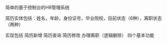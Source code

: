 



简单的基于控制台的HR管理系统

简历实体包括：姓名，年龄，身份证号，毕业院校，目前状态（6种），离职状态（两种）


实现包括 
简历新增
简历查询
简历修改
办理离职（逻辑删除）
四个基本功能